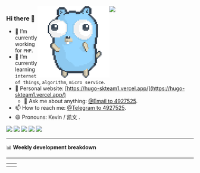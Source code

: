 <a href="https://github.com/4927525?tab=repositories">
  <img align="right" src="https://github-readme-stats.vercel.app/api?username=4927525&count_private=&show_icons=true" width="45%" />
  <img align="right" src="img/go.gif"/>
</a>

### Hi there 👋

- 🔭 I’m currently working for `PHP`.
- 🌱 I’m currently learning `internet of things`, `algorithm`, `micro service`.
- 🔗 Personal website: [https://hugo-skteam1.vercel.app/](https://hugo-skteam1.vercel.app/)  
    - 💬 Ask me about anything: [@Email to 4927525](mailto:hzbskak@gmail.com).
- 📫 How to reach me: [@Telegram to 4927525](https://t.me/hzbskak).
- 😄 Pronouns: Kevin / 凯文 .

![](https://img.shields.io/docker/pulls/hzbskak/testsbw)
![](https://img.shields.io/badge/Go-1.16-1cadd5)
![](https://img.shields.io/badge/php-7.4.3-9cf)
![](https://visitor-badge.laobi.icu/badge?page_id=4927525.4927525)
![](https://wakatime.com/badge/github/4927525/4927525.svg)


-------

📊 **Weekly development breakdown**
<!--START_SECTION:waka-->
<!--END_SECTION:waka-->

-------
<a href="https://github.com/4927525?tab=repositories">

<table cellspacing="0" cellpadding="0">
<tr>
<td valign="top" width="50%">

</td>
<td valign="top" width="50%">

</td>
</tr>
</table>
</a>
